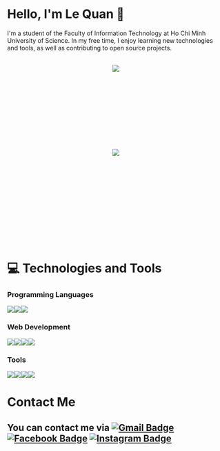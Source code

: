 # Hello, I'm Le Quan 👋

I'm a student of the Faculty of Information Technology at Ho Chi Minh University of Science. In my free time, I enjoy learning new technologies and tools, as well as contributing to open source projects.

</br>

<div style="display: flex; justify-content: center; align-items: center; flex-wrap: wrap;flex-direction:column;">
<a href="https://github.com/QUanLe79" style="height: 195px;">
  <img align="center" src="https://github-readme-stats.vercel.app/api?username=QUanLe79&show_icons=true&theme=dracula" />
</a>
<a href="https://github.com/QUanLe79" style="height: 200px;">
  <img align="center" src="https://github-readme-stats.vercel.app/api/top-langs/?username=QUanLe79&layout=compact&theme=dracula" />
</a>

</div>
<br>

# 💻 Technologies and Tools 

### Programming Languages
<div style="display: flex; flex-direction:row">
<img src="https://img.icons8.com/color/48/000000/python.png"/>
<img src="https://img.icons8.com/color/48/000000/c-plus-plus-logo.png"/>
<img src="https://img.icons8.com/color/48/000000/java-coffee-cup-logo.png"/>
</div>

### Web Development
<div style="display: flex; flex-direction:row">
<img src="https://img.icons8.com/color/48/000000/javascript.png"/>
<img src="https://img.icons8.com/color/48/000000/html-5.png"/>
<img src="https://img.icons8.com/color/48/000000/css3.png"/>
<img src="https://img.icons8.com/officel/48/000000/react.png"/>
</div>

### Tools
<div style="display: flex; flex-direction:row">
<img src="https://img.icons8.com/fluent/48/000000/visual-studio.png"/>
<img src="https://img.icons8.com/fluent/48/000000/visual-studio-code-2019.png"/>
<img src="https://img.icons8.com/color/48/000000/intellij-idea.png"/>
<img src="https://img.icons8.com/color/48/000000/git.png"/>
</div>

</div>

# Contact Me

## You can contact me via [![Gmail Badge](https://img.shields.io/badge/Gmail-%23D14836.svg?style=for-the-badge&logo=Gmail&logoColor=white)](mailto:lequan2002.ql@gmail.com) [![Facebook Badge](https://img.shields.io/badge/Facebook-%231877F2.svg?style=for-the-badge&logo=Facebook&logoColor=white)](https://www.facebook.com/lequan2002.ql/)  [![Instagram Badge](https://img.shields.io/badge/Instagram-%23E4405F.svg?style=for-the-badge&logo=Instagram&logoColor=white)](https://www.instagram.com/lequan.ql/)
<!--
**QUanlE79/QUanlE79** is a ✨ _special_ ✨ repository because its `README.md` (this file) appears on your GitHub profile.

Here are some ideas to get you started:

- 🔭 I’m currently working on ...
- 🌱 I’m currently learning ...
- 👯 I’m looking to collaborate on ...
- 🤔 I’m looking for help with ...
- 💬 Ask me about ...
- 📫 How to reach me: ...
- 😄 Pronouns: ...
- ⚡ Fun fact: ...
-->
